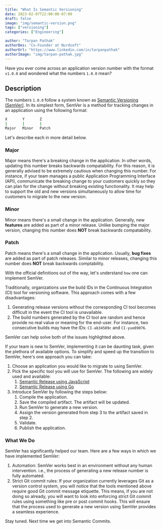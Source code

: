 ```yaml
---
title: "What Is Semantic Versioning"
date: 2023-02-07T22:00:00-07:00
draft: false
image: "img/semantic-version.png"
tags: ["versioning"]
categories: ["Engineering"]

author: "Tarpan Pathak"
authorDes: "Co-Founder at Nurdsoft"
authorUrl: "https://www.linkedin.com/in/tarpanpathak"
authorImage: "img/tarpan-pathak.jpg"
---
```


Have you ever come across an application version number with the format `v1.0.0` and wondered what the numbers `1.0.0` mean?

## Description

The numbers `1.0.0` follow a system known as [Semantic Versioning (SemVer)](https://semver.org). In its simplest form, SemVer is a method for tracking changes in an application using the following format:

```sh
X       Y       Z
|       |       |
Major   Minor   Patch
```

Let's describe each in more detail below.

### Major

Major means there's a breaking change in the application. In other words, updating this number breaks backwards compatability. For this reason, it is generally advised to be extremely cautious when changing this number. For instance, if your team manages a public Application Programming Interface (API), communicate the breaking change to your customers quickly so they can plan for the change without breaking existing functionality. It may help to support the old and new versions simultaneously to allow time for customers to migrate to the new version.

### Minor

Minor means there's a small change in the application. Generally, new **features** are added as part of a minor release. Unlike bumping the major version, changing this number does **NOT** break backwards compatability.

### Patch

Patch means there's a small change in the application. Usually, **bug fixes** are added as part of patch releases. Similar to minor releases, changing this number does **NOT** break backwards comptability.

With the official definitions out of the way, let's understand `how` one can implement SemVer.

Traditionally, organizations use the build IDs in the Continuous Integration (CI) tool for versioning software. This approach comes with a few disadvantages:

1. Generating release versions without the corresponding CI tool becomes difficult in the event the CI tool is unavailable.
2. The build numbers generated by the CI tool are random and hence provide no real value or meaning for the end-user. For instance, two consecutive builds may have the IDs: `CI-ab34589c` and `CI-yue89076`.

SemVer can help solve both of the issues highlighted above.

If your team is new to SemVer, implementing it can be daunting task, given the plethora of available options. To simplify and speed up the transition to SemVer, here's one approach you can take:

1. Choose an application you would like to migrate to using SemVer.
2. Pick the specific tool you will use for SemVer. The following are widely used and available:
   1. [Semantic Release using JavaScript](https://github.com/semantic-release/semantic-release)
   2. [Semantic Release using Go](https://github.com/go-semantic-release/semantic-release)
3. Introduce SemVer by following the steps below:
   1. Compile the application.
   2. Save the compiled artifact. The artifact will be updated.
   3. Run SemVer to generate a new version.
   4. Assign the version generated from step 3 to the artifact saved in step 2.
   5. Validate.
   6. Publish the application.

### What We Do

SemVer has significantly helped our team. Here are a few ways in which we have implemented SemVer:

1. Automation: SemVer works best in an environment without any human intervention. i.e., the process of generating a new release number is fully automated.
2. Strict Git commit rules: If your organization currently leverages Git as a version control system, you will notice that the tools mentioned above require good Git commit message etiquette. This means, if you are not doing so already, you will want to look into enforcing strict Git commit rules using something like pre or post commit hooks. This will ensure that the process used to generate a new version using SemVer provides a seamless experience.

Stay tuned.  Next time we get into Semantic Commits.
